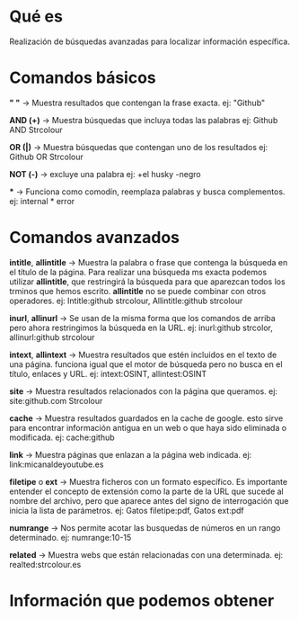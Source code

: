 # Qué es
Realización de búsquedas avanzadas para localizar información específica.

# Comandos básicos

__" "__ -> Muestra resultados que contengan la frase exacta.
ej: "Github"

__AND (+)__ -> Muestra búsquedas que incluya todas las palabras
ej: Github AND Strcolour

__OR (|)__ -> Muestra búsquedas que contengan uno de los resultados
ej: Github OR Strcolour

__NOT (-)__ -> excluye una palabra
ej: +el husky -negro

__*__ -> Funciona como comodín, reemplaza palabras y busca complementos.
ej: internal * error

# Comandos avanzados

__intitle__, __allintitle__ -> Muestra la palabra o frase que contenga la búsqueda en el título de la página. Para realizar una búsqueda ms exacta podemos utilizar __allintitle__, que restringirá la búsqueda para que aparezcan todos los trminos que hemos escrito. __allintitle__ no se puede combinar con otros operadores.
ej: Intitle:github strcolour, Allintitle:github strcolour

__inurl__, __allinurl__ -> Se usan de la misma forma que los comandos de arriba pero ahora restringimos la búsqueda en la URL.
ej: inurl:github strcolor, allinurl:github strcolour

__intext__, __allintext__ -> Muestra resultados que estén incluidos en el texto de una página. funciona igual que el motor de búsqueda pero no busca en el título, enlaces y URL.
ej: intext:OSINT, allintest:OSINT

__site__ -> Muestra resultados relacionados con la página que queramos.
ej: site:github.com Strcolour

__cache__ -> Muestra resultados guardados en la cache de google. esto sirve para encontrar información antigua en un web o que haya sido eliminada o modificada.
ej: cache:github

__link__ -> Muestra páginas que enlazan a la página web indicada.
ej: link:micanaldeyoutube.es

__filetipe__ o __ext__ -> Muestra ficheros con un formato específico. Es importante entender el concepto de extensión como la parte de la URL que sucede al nombre del archivo, pero que aparece antes del signo de interrogación que inicia la lista de parámetros.
ej: Gatos filetipe:pdf, Gatos ext:pdf

__numrange__ -> Nos permite acotar las busquedas de números en un rango determinado.
ej: numrange:10-15

__related__ -> Muestra webs que están relacionadas con una determinada.
ej: realted:strcolour.es

# Información que podemos obtener

